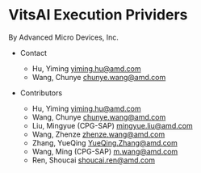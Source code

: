 VitsAI Execution Prividers
============================


By Advanced Micro Devices, Inc.

* Contact
  - Hu, Yiming <yiming.hu@amd.com>
  - Wang, Chunye <chunye.wang@amd.com>


* Contributors
    - Hu, Yiming <yiming.hu@amd.com>
    - Wang, Chunye <chunye.wang@amd.com>
    - Liu, Mingyue (CPG-SAP) <mingyue.liu@amd.com>
    - Wang, Zhenze <zhenze.wang@amd.com>
    - Zhang, YueQing <YueQing.Zhang@amd.com>
    - Wang, Ming (CPG-SAP) <m.wang@amd.com>
    - Ren, Shoucai <shoucai.ren@amd.com>
